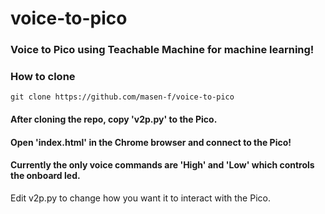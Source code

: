 # voice-to-pico

### Voice to Pico using Teachable Machine for machine learning!

### How to clone
```
git clone https://github.com/masen-f/voice-to-pico 
```
#### After cloning the repo, copy 'v2p.py' to the Pico.

#### Open 'index.html' in the Chrome browser and connect to the Pico!

#### Currently the only voice commands are 'High' and 'Low' which controls the onboard led. 

Edit v2p.py to change how you want it to interact with the Pico.
